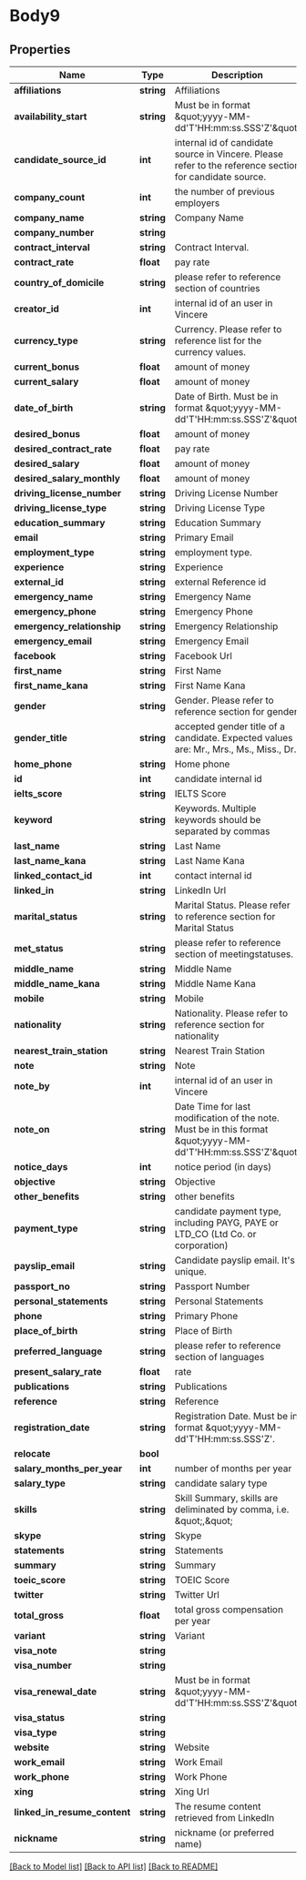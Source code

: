 # Body9

## Properties
Name | Type | Description | Notes
------------ | ------------- | ------------- | -------------
**affiliations** | **string** | Affiliations | [optional] 
**availability_start** | **string** | Must be in format \&quot;yyyy-MM-dd&#x27;T&#x27;HH:mm:ss.SSS&#x27;Z&#x27;\&quot; | [optional] 
**candidate_source_id** | **int** | internal id of candidate source in Vincere. Please refer to the reference section for candidate source. | 
**company_count** | **int** | the number of previous employers | [optional] 
**company_name** | **string** | Company Name | [optional] 
**company_number** | **string** |  | [optional] 
**contract_interval** | **string** | Contract Interval. | [optional] 
**contract_rate** | **float** | pay rate | [optional] 
**country_of_domicile** | **string** | please refer to reference section of countries | [optional] 
**creator_id** | **int** | internal id of an user in Vincere | [optional] 
**currency_type** | **string** | Currency. Please refer to reference list for the currency values. | [optional] 
**current_bonus** | **float** | amount of money | [optional] 
**current_salary** | **float** | amount of money | [optional] 
**date_of_birth** | **string** | Date of Birth. Must be in format \&quot;yyyy-MM-dd&#x27;T&#x27;HH:mm:ss.SSS&#x27;Z&#x27;\&quot; | [optional] 
**desired_bonus** | **float** | amount of money | [optional] 
**desired_contract_rate** | **float** | pay rate | [optional] 
**desired_salary** | **float** | amount of money | [optional] 
**desired_salary_monthly** | **float** | amount of money | [optional] 
**driving_license_number** | **string** | Driving License Number | [optional] 
**driving_license_type** | **string** | Driving License Type | [optional] 
**education_summary** | **string** | Education Summary | [optional] 
**email** | **string** | Primary Email | 
**employment_type** | **string** | employment type. | [optional] 
**experience** | **string** | Experience | [optional] 
**external_id** | **string** | external Reference id | [optional] 
**emergency_name** | **string** | Emergency Name | [optional] 
**emergency_phone** | **string** | Emergency Phone | [optional] 
**emergency_relationship** | **string** | Emergency Relationship | [optional] 
**emergency_email** | **string** | Emergency Email | [optional] 
**facebook** | **string** | Facebook Url | [optional] 
**first_name** | **string** | First Name | 
**first_name_kana** | **string** | First Name Kana | [optional] 
**gender** | **string** | Gender. Please refer to reference section for gender | [optional] 
**gender_title** | **string** | accepted gender title of a candidate. Expected values are: Mr., Mrs., Ms., Miss., Dr. | [optional] 
**home_phone** | **string** | Home phone | [optional] 
**id** | **int** | candidate internal id | [optional] 
**ielts_score** | **string** | IELTS Score | [optional] 
**keyword** | **string** | Keywords. Multiple keywords should be separated by commas | [optional] 
**last_name** | **string** | Last Name | 
**last_name_kana** | **string** | Last Name Kana | [optional] 
**linked_contact_id** | **int** | contact internal id | [optional] 
**linked_in** | **string** | LinkedIn Url | [optional] 
**marital_status** | **string** | Marital Status. Please refer to reference section for Marital Status | [optional] 
**met_status** | **string** | please refer to reference section of meetingstatuses. | [optional] 
**middle_name** | **string** | Middle Name | [optional] 
**middle_name_kana** | **string** | Middle Name Kana | [optional] 
**mobile** | **string** | Mobile | [optional] 
**nationality** | **string** | Nationality. Please refer to reference section for nationality | [optional] 
**nearest_train_station** | **string** | Nearest Train Station | [optional] 
**note** | **string** | Note | [optional] 
**note_by** | **int** | internal id of an user in Vincere | [optional] 
**note_on** | **string** | Date Time for last modification of the note. Must be in this format \&quot;yyyy-MM-dd&#x27;T&#x27;HH:mm:ss.SSS&#x27;Z&#x27;\&quot; | [optional] 
**notice_days** | **int** | notice period (in days) | [optional] 
**objective** | **string** | Objective | [optional] 
**other_benefits** | **string** | other benefits | [optional] 
**payment_type** | **string** | candidate payment type, including PAYG, PAYE or LTD_CO (Ltd Co. or corporation) | [optional] 
**payslip_email** | **string** | Candidate payslip email. It&#x27;s unique. | [optional] 
**passport_no** | **string** | Passport Number | [optional] 
**personal_statements** | **string** | Personal Statements | [optional] 
**phone** | **string** | Primary Phone | [optional] 
**place_of_birth** | **string** | Place of Birth | [optional] 
**preferred_language** | **string** | please refer to reference section of languages | [optional] 
**present_salary_rate** | **float** | rate | [optional] 
**publications** | **string** | Publications | [optional] 
**reference** | **string** | Reference | [optional] 
**registration_date** | **string** | Registration Date. Must be in format \&quot;yyyy-MM-dd&#x27;T&#x27;HH:mm:ss.SSS&#x27;Z&#x27;. | 
**relocate** | **bool** |  | [optional] 
**salary_months_per_year** | **int** | number of months per year | [optional] 
**salary_type** | **string** | candidate salary type | [optional] 
**skills** | **string** | Skill Summary, skills are deliminated by comma, i.e. \&quot;,\&quot; | [optional] 
**skype** | **string** | Skype | [optional] 
**statements** | **string** | Statements | [optional] 
**summary** | **string** | Summary | [optional] 
**toeic_score** | **string** | TOEIC Score | [optional] 
**twitter** | **string** | Twitter Url | [optional] 
**total_gross** | **float** | total gross compensation per year | [optional] 
**variant** | **string** | Variant | [optional] 
**visa_note** | **string** |  | [optional] 
**visa_number** | **string** |  | [optional] 
**visa_renewal_date** | **string** | Must be in format \&quot;yyyy-MM-dd&#x27;T&#x27;HH:mm:ss.SSS&#x27;Z&#x27;\&quot; | [optional] 
**visa_status** | **string** |  | [optional] 
**visa_type** | **string** |  | [optional] 
**website** | **string** | Website | [optional] 
**work_email** | **string** | Work Email | [optional] 
**work_phone** | **string** | Work Phone | [optional] 
**xing** | **string** | Xing Url | [optional] 
**linked_in_resume_content** | **string** | The resume content retrieved from LinkedIn | [optional] 
**nickname** | **string** | nickname (or preferred name) | [optional] 

[[Back to Model list]](../../README.md#documentation-for-models) [[Back to API list]](../../README.md#documentation-for-api-endpoints) [[Back to README]](../../README.md)

